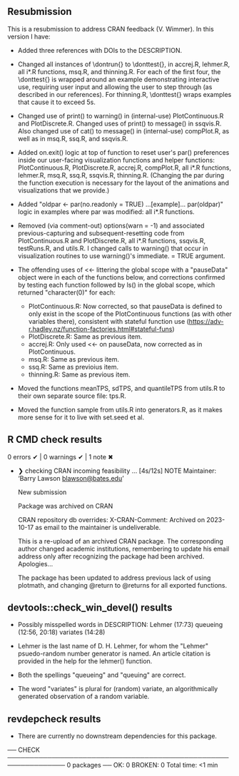 ## Resubmission

This is a resubmission to address CRAN feedback (V. Wimmer). In this version I
have:

* Added three references with DOIs to the DESCRIPTION.

* Changed all instances of \dontrun{} to \donttest{}, in accrej.R, lehmer.R,
  all i*.R functions, msq.R, and thinning.R. For each of the first four, the
  \donttest{} is wrapped around an example demonstrating interactive use,
  requiring user input and allowing the user to step through (as described in
  our references).  For thinning.R, \donttest{} wraps examples that cause it to
  exceed 5s.

* Changed use of print() to warning() in (internal-use) PlotContinuous.R and
  PlotDiscrete.R.  Changed uses of print() to message() in ssqvis.R.  Also
  changed use of cat() to message() in (internal-use) compPlot.R, as well as
  in msq.R, ssq.R, and ssqvis.R.

* Added on.exit() logic at top of function to reset user's par() preferences
  inside our user-facing visualization functions and helper functions: 
  PlotContinuous.R, PlotDiscrete.R, accrej.R, compPlot.R, all i*.R functions,
  lehmer.R, msq.R, ssq.R, ssqvis.R, thinning.R.  (Changing the par during the
  function execution is necessary for the layout of the animations and
  visualizations that we provide.)

* Added "oldpar <- par(no.readonly = TRUE) ...[example]... par(oldpar)" logic
  in examples where par was modified: all i*.R functions.

* Removed (via comment-out) options(warn = -1) and associated previous-capturing
  and subsequent-resetting code from PlotContinuous.R and PlotDiscrete.R, all
  i*.R functions, ssqvis.R, testRuns.R, and utils.R.  I changed calls to
  warning() that occur in visualization routines to use warning()'s 
  immediate. = TRUE argument.

* The offending uses of <<- littering the global scope with a "pauseData" object
  were in each of the functions below, and corrections confirmed by testing
  each function followed by ls() in the global scope, which returned
  "character(0)" for each:
    * PlotContinuous.R: Now corrected, so that pauseData is defined to only
        exist in the scope of the PlotContinuous functions (as with other
        variables there), consistent with stateful function use
        (https://adv-r.hadley.nz/function-factories.html#stateful-funs)
    * PlotDiscrete.R: Same as previous item.
    * accrej.R: Only used <<- on pauseData, now corrected as in PlotContinuous.
    * msq.R: Same as previous item.
    * ssq.R: Same as previoius item.
    * thinning.R: Same as previous item.

* Moved the functions meanTPS, sdTPS, and quantileTPS from utils.R to their own
  separate source file: tps.R.

* Moved the function sample from utils.R into generators.R, as it makes more 
  sense for it to live with set.seed et al.

## R CMD check results

0 errors ✔ | 0 warnings ✔ | 1 note ✖

* ❯ checking CRAN incoming feasibility ... [4s/12s] NOTE
  Maintainer: ‘Barry Lawson <blawson@bates.edu>’

  New submission

  Package was archived on CRAN

  CRAN repository db overrides:
    X-CRAN-Comment: Archived on 2023-10-17 as email to the maintainer is
      undeliverable.

  This is a re-upload of an archived CRAN package. The corresponding author
  changed academic institutions, remembering to update his email address only
  after recognizing the package had been archived.  Apologies...
 
  The package has been updated to address previous lack of using plotmath, and
  changing @return to @returns for all exported functions.


## devtools::check_win_devel() results

* Possibly misspelled words in DESCRIPTION:
    Lehmer (17:73)
    queueing (12:56, 20:18)
    variates (14:28)

* Lehmer is the last name of D. H. Lehmer, for whom the "Lehmer"
  psuedo-random number generator is named.  An article citation
  is provided in the help for the lehmer() function.
* Both the spellings "queueing" and "queuing" are correct.
* The word "variates" is plural for (random) variate, an 
  algorithmically generated observation of a random variable.


## revdepcheck results

* There are currently no downstream dependencies for this package.

── CHECK ─────────────────────────────────────────────────────────────── 0 packages ──
OK: 0
BROKEN: 0
Total time: <1 min
